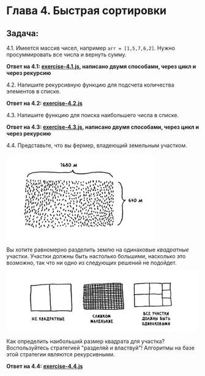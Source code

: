 # Глава 4. Быстрая сортировки

## Задача:

4.1. Имеется массив чисел, например ```arr = [1,5,7,6,2]```. Нужно просуммировать все числа и вернуть сумму.

**Ответ на 4.1: [exercise-4.1.js](exercise-4.1.js), написано двумя способами, через цикл и через рекурсию**

4.2. Напишите рекурсивную функцию для подсчета количества элементов в списке.

**Ответ на 4.2: [exercise-4.2.js](exercise-4.2.js)**

4.3. Напишите функцию для поиска наибольшего числа в списке.

**Ответ на 4.3: [exercise-4.3.js](exercise-4.3.js), написано двумя способами, через цикл и через рекурсию**

4.4. Представьте, что вы фермер, владеющий земельным участком.

![alt text](img/2019-03-24_21-07-12.png)

Вы хотите равномерно разделить землю на одинаковые *квадратные* участки. Участки должны быть настолько большими, насколько это возможно, так что ни одно из следующих решений не подойдет.

![alt text](img/2019-03-24_21-09-08.png)

Как определить наибольший размер квадрата для участка? Воспользуйтесь стратегией "разделяй и властвуй"! Алгоритмы на базе этой стратегии являются рекурсивными.

**Ответ на 4.4: [exercise-4.4.js](exercise-4.4.js)**
